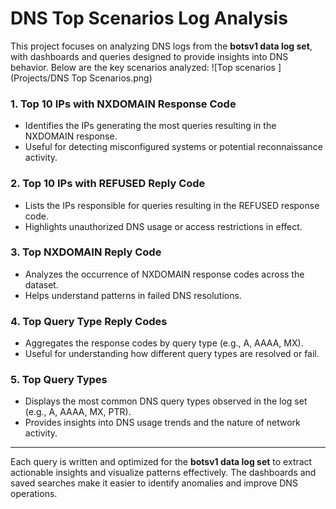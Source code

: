 # DNS Top Scenarios Log Analysis
This project focuses on analyzing DNS logs from the **botsv1 data log set**, with dashboards and queries designed to provide insights into DNS behavior. Below are the key scenarios analyzed:
![Top scenarios ](Projects/DNS Top Scenarios.png)
### **1. Top 10 IPs with NXDOMAIN Response Code**
- Identifies the IPs generating the most queries resulting in the NXDOMAIN response.
- Useful for detecting misconfigured systems or potential reconnaissance activity.
### **2. Top 10 IPs with REFUSED Reply Code**
- Lists the IPs responsible for queries resulting in the REFUSED response code.
- Highlights unauthorized DNS usage or access restrictions in effect.

### **3. Top NXDOMAIN Reply Code**
- Analyzes the occurrence of NXDOMAIN response codes across the dataset.
- Helps understand patterns in failed DNS resolutions.

### **4. Top Query Type Reply Codes**
- Aggregates the response codes by query type (e.g., A, AAAA, MX).
- Useful for understanding how different query types are resolved or fail.

### **5. Top Query Types**
- Displays the most common DNS query types observed in the log set (e.g., A, AAAA, MX, PTR).
- Provides insights into DNS usage trends and the nature of network activity.

---

Each query is written and optimized for the **botsv1 data log set** to extract actionable insights and visualize patterns effectively. The dashboards and saved searches make it easier to identify anomalies and improve DNS operations.
